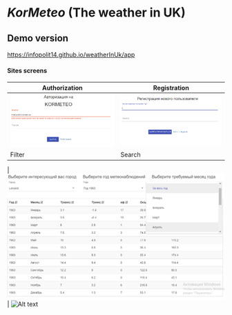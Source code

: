# _KorMeteo_   **(The weather in UK)**


## Demo version
https://infopolit14.github.io/weatherInUk/app


#### Sites screens 
Authorization | Registration
------------ | -------------
![Alt text](./app/img/logPass.png?raw=true "Optional Title") | ![Alt text](app/img/registration.png?raw=true "Optional Title")
Filter | Search
 | 
![Alt text](./app/img/filters.png?raw=true "Optional Title") | ![Alt text](aoo/img/search.png?raw=true "Optional Title")









